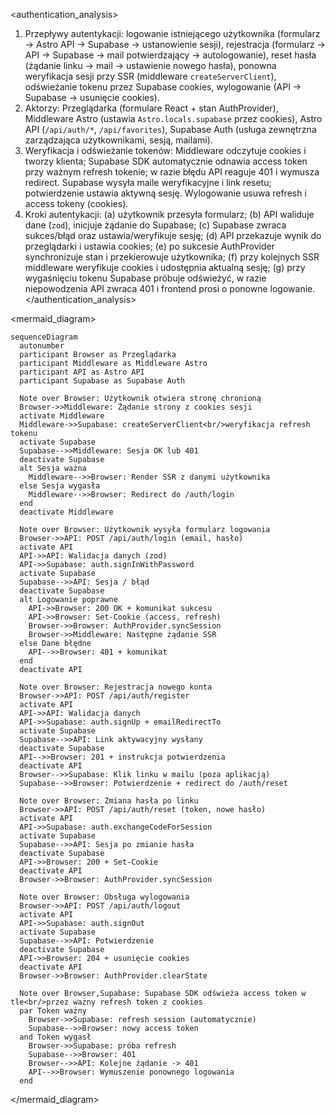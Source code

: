 <authentication_analysis>

1. Przepływy autentykacji: logowanie istniejącego użytkownika (formularz → Astro API → Supabase → ustanowienie sesji), rejestracja (formularz → API → Supabase → mail potwierdzający → autologowanie), reset hasła (żądanie linku → mail → ustawienie nowego hasła), ponowna weryfikacja sesji przy SSR (middleware `createServerClient`), odświeżanie tokenu przez Supabase cookies, wylogowanie (API → Supabase → usunięcie cookies).
2. Aktorzy: Przeglądarka (formulare React + stan AuthProvider), Middleware Astro (ustawia `Astro.locals.supabase` przez cookies), Astro API (`/api/auth/*`, `/api/favorites`), Supabase Auth (usługa zewnętrzna zarządzająca użytkownikami, sesją, mailami).
3. Weryfikacja i odświeżanie tokenów: Middleware odczytuje cookies i tworzy klienta; Supabase SDK automatycznie odnawia access token przy ważnym refresh tokenie; w razie błędu API reaguje 401 i wymusza redirect. Supabase wysyła maile weryfikacyjne i link resetu; potwierdzenie ustawia aktywną sesję. Wylogowanie usuwa refresh i access tokeny (cookies).
4. Kroki autentykacji: (a) użytkownik przesyła formularz; (b) API waliduje dane (`zod`), inicjuje żądanie do Supabase; (c) Supabase zwraca sukces/błąd oraz ustawia/weryfikuje sesję; (d) API przekazuje wynik do przeglądarki i ustawia cookies; (e) po sukcesie AuthProvider synchronizuje stan i przekierowuje użytkownika; (f) przy kolejnych SSR middleware weryfikuje cookies i udostępnia aktualną sesję; (g) przy wygaśnięciu tokenu Supabase próbuje odświeżyć, w razie niepowodzenia API zwraca 401 i frontend prosi o ponowne logowanie.
   </authentication_analysis>

<mermaid_diagram>

```mermaid
sequenceDiagram
  autonumber
  participant Browser as Przeglądarka
  participant Middleware as Middleware Astro
  participant API as Astro API
  participant Supabase as Supabase Auth

  Note over Browser: Użytkownik otwiera stronę chronioną
  Browser->>Middleware: Żądanie strony z cookies sesji
  activate Middleware
  Middleware->>Supabase: createServerClient<br/>weryfikacja refresh tokenu
  activate Supabase
  Supabase-->>Middleware: Sesja OK lub 401
  deactivate Supabase
  alt Sesja ważna
    Middleware-->>Browser: Render SSR z danymi użytkownika
  else Sesja wygasła
    Middleware-->>Browser: Redirect do /auth/login
  end
  deactivate Middleware

  Note over Browser: Użytkownik wysyła formularz logowania
  Browser->>API: POST /api/auth/login (email, hasło)
  activate API
  API->>API: Walidacja danych (zod)
  API->>Supabase: auth.signInWithPassword
  activate Supabase
  Supabase-->>API: Sesja / błąd
  deactivate Supabase
  alt Logowanie poprawne
    API->>Browser: 200 OK + komunikat sukcesu
    API->>Browser: Set-Cookie (access, refresh)
    Browser->>Browser: AuthProvider.syncSession
    Browser->>Middleware: Następne żądanie SSR
  else Dane błędne
    API-->>Browser: 401 + komunikat
  end
  deactivate API

  Note over Browser: Rejestracja nowego konta
  Browser->>API: POST /api/auth/register
  activate API
  API->>API: Walidacja danych
  API->>Supabase: auth.signUp + emailRedirectTo
  activate Supabase
  Supabase-->>API: Link aktywacyjny wysłany
  deactivate Supabase
  API-->>Browser: 201 + instrukcja potwierdzenia
  deactivate API
  Browser-->>Supabase: Klik linku w mailu (poza aplikacją)
  Supabase-->>Browser: Potwierdzenie + redirect do /auth/reset

  Note over Browser: Zmiana hasła po linku
  Browser->>API: POST /api/auth/reset (token, nowe hasło)
  activate API
  API->>Supabase: auth.exchangeCodeForSession
  activate Supabase
  Supabase-->>API: Sesja po zmianie hasła
  deactivate Supabase
  API->>Browser: 200 + Set-Cookie
  deactivate API
  Browser->>Browser: AuthProvider.syncSession

  Note over Browser: Obsługa wylogowania
  Browser->>API: POST /api/auth/logout
  activate API
  API->>Supabase: auth.signOut
  activate Supabase
  Supabase-->>API: Potwierdzenie
  deactivate Supabase
  API->>Browser: 204 + usunięcie cookies
  deactivate API
  Browser->>Browser: AuthProvider.clearState

  Note over Browser,Supabase: Supabase SDK odświeża access token w tle<br/>przez ważny refresh token z cookies
  par Token ważny
    Browser->>Supabase: refresh session (automatycznie)
    Supabase-->>Browser: nowy access token
  and Token wygasł
    Browser->>Supabase: próba refresh
    Supabase-->>Browser: 401
    Browser-->>API: Kolejne żądanie -> 401
    API-->>Browser: Wymuszenie ponownego logowania
  end
```

</mermaid_diagram>
